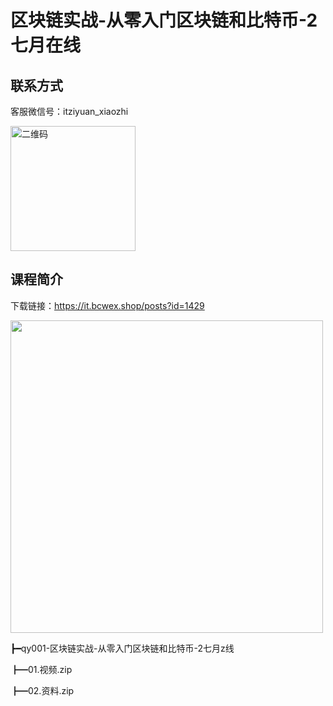 # 区块链实战-从零入门区块链和比特币-2七月在线

## 联系方式

客服微信号：itziyuan_xiaozhi

<img src="https://ziyuanyun.oss-cn-guangzhou.aliyuncs.com/common/20240614073449/666b82192834a.jpg" width="200" height="200" alt="二维码">

## 课程简介

下载链接：https://it.bcwex.shop/posts?id=1429

<img src="https://ziyuanyun.oss-cn-guangzhou.aliyuncs.com/yun/20240515153933/664466b5cff4e.jpg" width="500" alt="">

  ┣━qy001-区块链实战-从零入门区块链和比特币-2七月z线

 ┣━01.视频.zip

 ┣━02.资料.zip

  